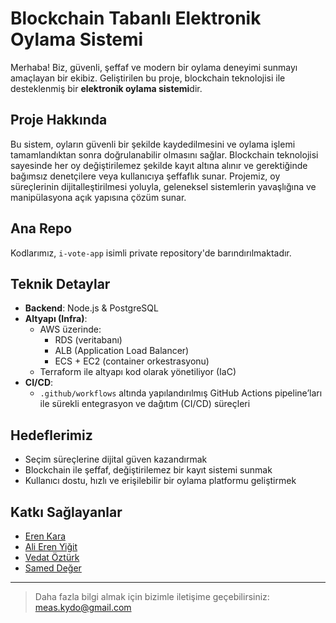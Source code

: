 # Blockchain Tabanlı Elektronik Oylama Sistemi

Merhaba! Biz, güvenli, şeffaf ve modern bir oylama deneyimi sunmayı amaçlayan bir ekibiz. Geliştirilen bu proje, blockchain teknolojisi ile desteklenmiş bir **elektronik oylama sistemi**dir.

## Proje Hakkında

Bu sistem, oyların güvenli bir şekilde kaydedilmesini ve oylama işlemi tamamlandıktan sonra doğrulanabilir olmasını sağlar. Blockchain teknolojisi sayesinde her oy değiştirilemez şekilde kayıt altına alınır ve gerektiğinde bağımsız denetçilere veya kullanıcıya şeffaflık sunar. Projemiz, oy süreçlerinin dijitalleştirilmesi yoluyla, geleneksel sistemlerin yavaşlığına ve manipülasyona açık yapısına çözüm sunar.

## Ana Repo

Kodlarımız, `i-vote-app` isimli private repository'de barındırılmaktadır.

## Teknik Detaylar

- **Backend**: Node.js & PostgreSQL
- **Altyapı (Infra)**:  
  - AWS üzerinde:
    - RDS (veritabanı)
    - ALB (Application Load Balancer)
    - ECS + EC2 (container orkestrasyonu)
  - Terraform ile altyapı kod olarak yönetiliyor (IaC)
- **CI/CD**:  
  - `.github/workflows` altında yapılandırılmış GitHub Actions pipeline’ları ile sürekli entegrasyon ve dağıtım (CI/CD) süreçleri

## Hedeflerimiz

- Seçim süreçlerine dijital güven kazandırmak  
- Blockchain ile şeffaf, değiştirilemez bir kayıt sistemi sunmak  
- Kullanıcı dostu, hızlı ve erişilebilir bir oylama platformu geliştirmek

## Katkı Sağlayanlar

- [Eren Kara](https://github.com/EreenKara)
- [Ali Eren Yiğit](https://github.com/AliErenYigit)
- [Vedat Öztürk](https://github.com/OzturkVedat)
- [Samed Değer](https://github.com/BuYKMan)

---

> Daha fazla bilgi almak için bizimle iletişime geçebilirsiniz: [meas.kydo@gmail.com](mailto:meas.kydo@gmail.com)
